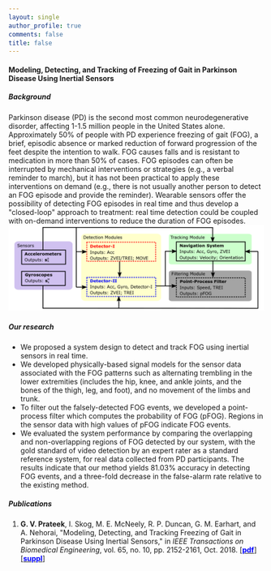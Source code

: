 ```yaml
---
layout: single
author_profile: true
comments: false
title: false
---
```


#### Modeling, Detecting, and Tracking of Freezing of Gait in Parkinson Disease Using Inertial Sensors
##### Background
Parkinson disease (PD) is the second most common neurodegenerative disorder, affecting 1-1.5 million people in the United States alone. Approximately 50% of people with PD experience freezing of gait (FOG), a brief, episodic absence or marked reduction of forward progression of the feet despite the intention to walk. FOG causes falls and is resistant to medication in more than 50% of cases. FOG episodes can often be interrupted by mechanical interventions or strategies (e.g., a verbal reminder to march), but it has not been practical to apply these interventions on demand (e.g., there is not usually another person to detect an FOG episode and provide the reminder). Wearable sensors offer the possibility of detecting FOG episodes in real time and thus develop a "closed-loop" approach to treatment: real time detection could be coupled with on-demand interventions to reduce the duration of FOG episodes.
![An overview of the proposed system design.](images/sys_design_new.png)

##### Our research
* We proposed a system design to detect and track FOG using inertial sensors in real time.
* We developed physically-based signal models for the sensor data associated with the FOG patterns such as alternating trembling in the lower extremities (includes the hip, knee, and ankle joints, and the bones of the thigh, leg, and foot), and no movement of the limbs and trunk.
* To filter out the falsely-detected FOG events, we developed a point-process filter which computes the probability of FOG (pFOG). Regions in the sensor data with high values of pFOG indicate FOG events.
* We evaluated the system performance by comparing the overlapping and non-overlapping regions of FOG detected by our system, with the gold standard of video detection by an expert rater as a standard reference system, for real data collected from PD participants. The results indicate that our method yields 81.03% accuracy in detecting FOG events, and a three-fold decrease in the false-alarm rate relative to the existing method.

##### Publications
1. **G. V. Prateek**, I. Skog, M. E. McNeely, R. P. Duncan, G. M. Earhart, and A. Nehorai, "Modeling, Detecting, and Tracking Freezing of Gait in Parkinson Disease Using Inertial Sensors," in _IEEE Transactions on Biomedical Engineering_, vol. 65, no. 10, pp. 2152-2161, Oct. 2018. [\[<span style="color:blue">**pdf**</span>\]](/research/freezegait/pdfs/[IEEEBME]Prateek_et_al-2018-Modeling_Detecting_Tracking_Gait_Parkinson_TBME_2017.pdf) [\[<span style="color:blue">**suppl**</span>\]](/research/freezegait/pdfs/[IEEEBME]Prateek_et_al-2018-Supplemental_Material.pdf)